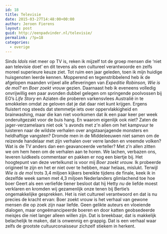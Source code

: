 ```yaml
---
id: 18
title: Televisie
date: 2015-03-27T14:48:00+00:00
author: Jeroen Fierens
layout: post
guid: http://eenpadvinder.nl/televisie/
permalink: /?p=18
categories:
  - overige
---
```

Sinds _Idols_ niet meer op TV is, reken ik mijzelf tot de groep mensen die ‘niet aan televisie doet’ en dit tevens als een cultureel verantwoorde en zelfs moreel superieure keuze ziet. Tot ruim een jaar geleden, toen ik mijn huidige huisgenoten leerde kennen. Mopperend en tegenstribbelend heb ik de afgelopen maanden vrijwel alle afleveringen van _Expeditie Robinson,_ _Wie is de mol?_ en _Boer zoekt vrouw_ gezien. Daarnaast heb ik eveneens volledig onvrijwillig een paar avonden dubbel gelegen om springende poolvossen bij EO’s _Life Story_ en Aziaten die proberen varkensvlees Australië in te smokkelen omdat ze geloven dat je dat daar niet kunt krijgen. Ergens fluistert nog steeds dat stemmetje iets over oppervlakkigheid en brainwashing, maar die kan niet voorkomen dat ik een paar keer per week onderuitgezakt voor de buis hang.  En waarom eigenlijk ook niet? Zaten de jager-verzamelaars niet ook 's avonds met z'n allen om het kampvuur te luisteren naar de wildste verhalen over angstaanjagende monsters en heldhaftige vangsten? Dromde men in de Middeleeuwen niet samen om de reizende handelaar met zijn verhalen over verre landen en vreemde volken? Wat is de TV anders dan een geavanceerde verteller? Met z’n allen zitten we om hem heen om de verhalen aan te horen. We lachen, verbazen ons, leveren luidkeels commentaar en pakken er nog een biertje bij.  Het hoogtepunt van deze vertelkunst is voor mij _Boer zoekt vrouw._ Ik probeerde origineel te zijn en het er niet over te hebben, maar helaas, mislukt. Terwijl _Wie is de mol_ trots 3,4 miljoen kijkers bereikte tijdens de finale, keek ik in dezelfde week samen met 4,3 miljoen Nederlanders glimlachend toe hoe boer Geert als een verliefde tiener besloot dat hij Hetty _nu_ de liefde moest verklaren en kromden wij gezamenlijk onze tenen bij Bertie’s ongemakkelijke gesprekken.   Het is niet cultureel verantwoord en dat is nu precies de kracht ervan: Boer zoekt vrouw is het verhaal van gewone mensen die op zoek zijn naar liefde. Geen gelikte auteurs en vloeiende dialogen, maar ongeëmancipeerde boeren en door katten geobsedeerde meisjes die niet langer alleen willen zijn. Dat is breekbaar, dat is makkelijk belachelijk te maken, dat is onwennig en grappig. Dat is een verhaal waar zelfs de grootste cultuurconaisseur zichzelf stiekem in herkent.